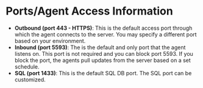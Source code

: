 [title]: # (Ports/Agent Access)
[tags]: # (agents)
[priority]: # (1601)
# Ports/Agent Access Information

* __Outbound (port 443 - HTTPS)__: This is the default access port through which the agent connects to the server. You may specify a different port based on your environment.
* __Inbound (port 5593)__: The is the default and only port that the agent listens on. This port is not required and you can block port 5593. If you block the port, the agents pull updates from the server based on a set schedule.
* __SQL (port 1433)__: This is the default SQL DB port. The SQL port can be customized.
